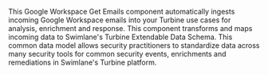 This Google Workspace Get Emails component automatically ingests incoming Google Workspace emails into your Turbine use cases for analysis, enrichment and response. This component transforms and maps incoming data to Swimlane's Turbine Extendable Data Schema. This common data model allows security practitioners to standardize data across many security tools for common security events, enrichments and remediations in Swimlane's Turbine platform.
